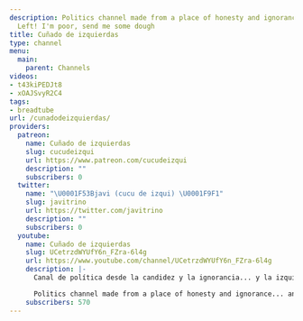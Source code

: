 ```yaml
---
description: Politics channel made from a place of honesty and ignorance... and the
  Left! I'm poor, send me some dough
title: Cuñado de izquierdas
type: channel
menu:
  main:
    parent: Channels
videos:
- t43kiPEDJt8
- xOAJSvyR2C4
tags:
- breadtube
url: /cunadodeizquierdas/
providers:
  patreon:
    name: Cuñado de izquierdas
    slug: cucudeizqui
    url: https://www.patreon.com/cucudeizqui
    description: ""
    subscribers: 0
  twitter:
    name: "\U0001F53Bjavi (cucu de izqui) \U0001F9F1"
    slug: javitrino
    url: https://twitter.com/javitrino
    description: ""
    subscribers: 0
  youtube:
    name: Cuñado de izquierdas
    slug: UCetrzdWYUfY6n_FZra-6l4g
    url: https://www.youtube.com/channel/UCetrzdWYUfY6n_FZra-6l4g
    description: |-
      Canal de política desde la candidez y la ignorancia... y la izquierda! mandadme panojita, que estoy pobre https://www.patreon.com/cucudeizqui

      Politics channel made from a place of honesty and ignorance... and the Left! I'm poor, send me some dough https://www.patreon.com/cucudeizqui
    subscribers: 570
---
```

